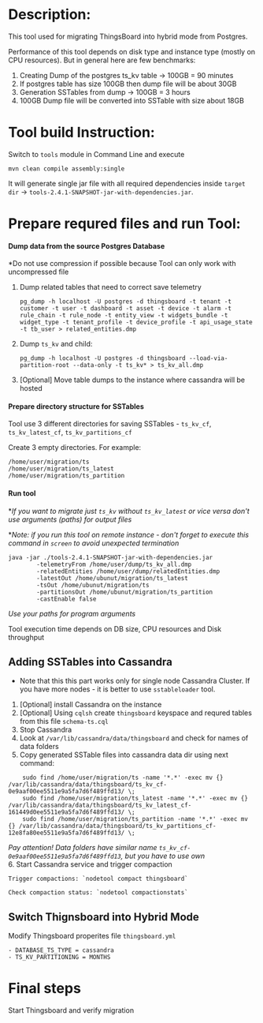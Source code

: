 # Description:
This tool used for migrating ThingsBoard into hybrid mode from Postgres.
   
Performance of this tool depends on disk type and instance type (mostly on CPU resources).
But in general here are few benchmarks:
1. Creating Dump of the postgres ts_kv table -> 100GB = 90 minutes
2. If postgres table has size 100GB then dump file will be about 30GB 
3. Generation SSTables from dump -> 100GB = 3 hours
4. 100GB Dump file will be converted into SSTable with size about 18GB

# Tool build Instruction:
Switch to `tools` module in Command Line and execute 

    mvn clean compile assembly:single
    
It will generate single jar file with all required dependencies inside `target dir` -> `tools-2.4.1-SNAPSHOT-jar-with-dependencies.jar`.


# Prepare requred files and run Tool:

#### Dump data from the source Postgres Database
*Do not use compression if possible because Tool can only work with uncompressed file

1. Dump related tables that need to correct save telemetry
   
   `pg_dump -h localhost -U postgres -d thingsboard -t tenant -t customer -t user -t dashboard -t asset -t device -t alarm -t rule_chain -t rule_node -t entity_view -t widgets_bundle -t widget_type -t tenant_profile -t device_profile -t api_usage_state -t tb_user > related_entities.dmp`
   
2. Dump `ts_kv` and child:
   
   `pg_dump -h localhost -U postgres -d thingsboard --load-via-partition-root --data-only -t ts_kv* > ts_kv_all.dmp`

3. [Optional] Move table dumps to the instance where cassandra will be hosted

#### Prepare directory structure for SSTables
Tool use 3 different directories for saving SSTables - `ts_kv_cf`, `ts_kv_latest_cf`, `ts_kv_partitions_cf`

Create 3 empty directories. For example:

    /home/user/migration/ts
    /home/user/migration/ts_latest
    /home/user/migration/ts_partition
    
#### Run tool

**If you want to migrate just `ts_kv` without `ts_kv_latest` or vice versa don't use arguments (paths) for output files*

**Note: if you run this tool on remote instance - don't forget to execute this command in `screen` to avoid unexpected termination*

```
java -jar ./tools-2.4.1-SNAPSHOT-jar-with-dependencies.jar 
        -telemetryFrom /home/user/dump/ts_kv_all.dmp 
        -relatedEntities /home/user/dump/relatedEntities.dmp 
        -latestOut /home/ubunut/migration/ts_latest 
        -tsOut /home/ubunut/migration/ts 
        -partitionsOut /home/ubunut/migration/ts_partition 
        -castEnable false 
```  
*Use your paths for program arguments*

Tool execution time depends on DB size, CPU resources and Disk throughput

## Adding SSTables into Cassandra
* Note that this this part works only for single node Cassandra Cluster. If you have more nodes - it is better to use `sstableloader` tool.

1. [Optional] install Cassandra on the instance
2. [Optional] Using `cqlsh` create `thingsboard` keyspace and requred tables from this file `schema-ts.cql`
3. Stop Cassandra
4. Look at `/var/lib/cassandra/data/thingsboard` and check for names of data folders
5. Copy generated SSTable files into cassandra data dir using next command:

```
    sudo find /home/user/migration/ts -name '*.*' -exec mv {} /var/lib/cassandra/data/thingsboard/ts_kv_cf-0e9aaf00ee5511e9a5fa7d6f489ffd13/ \;
    sudo find /home/user/migration/ts_latest -name '*.*' -exec mv {} /var/lib/cassandra/data/thingsboard/ts_kv_latest_cf-161449d0ee5511e9a5fa7d6f489ffd13/ \;
    sudo find /home/user/migration/ts_partition -name '*.*' -exec mv {} /var/lib/cassandra/data/thingsboard/ts_kv_partitions_cf-12e8fa80ee5511e9a5fa7d6f489ffd13/ \;
```   
  *Pay attention! Data folders have similar name  `ts_kv_cf-0e9aaf00ee5511e9a5fa7d6f489ffd13`, but you have to use own*  
6. Start Cassandra service and trigger compaction

    Trigger compactions: `nodetool compact thingsboard`
   
    Check compaction status: `nodetool compactionstats`

    
## Switch Thignsboard into Hybrid Mode

Modify Thingsboard properites file `thingsboard.yml`

    - DATABASE_TS_TYPE = cassandra
    - TS_KV_PARTITIONING = MONTHS    
    
# Final steps
Start Thingsboard and verify migration